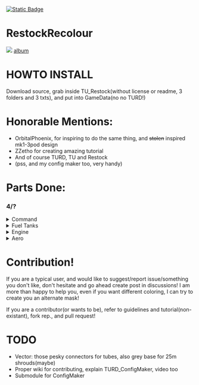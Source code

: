 [![Static Badge](https://img.shields.io/badge/This_work_is_licensed_under-CC_BY--NC--SA_4.0-red?logo=creativecommons&logoColor=white)](https://github.com/likeproblem/RestockRecolour?tab=License-1-ov-file)
# RestockRecolour
![](https://imgur.com/cZjJAZO.jpg)
[album](https://imgur.com/a/BK4bnBF)
# HOWTO INSTALL
Download source, grab inside TU_Restock(without license or readme, 3 folders and 3 txts), and put into GameData(no no TURD!)

# Honorable Mentions:
* OrbitalPhoenix, for inspiring to do the same thing, and ~~stolen~~ inspired mk1-3pod design
* ZZetho for creating amazing tutorial
* And of course TURD, TU and Restock
* (pss, and my config maker too, very handy)

# Parts Done:

### 4/?

<details>
<summary>Command</summary>

 1/?
  
* MK1-3 Command Pod

</details>
<details>
<summary>Fuel Tanks</summary>

1/?
  
* 2.5m Rockomax medium tank

</details>
<details>
<summary>Engine</summary>

1/?
  
* Vector(SSME) now featuring shroud :)

</details>
<details>
<summary>Aero</summary>

1/?
  
* Small 1.25m stubby cone(idk name, also what the hell restock its not in structural)

</details>

# Contribution!

If you are a typical user, and would like to suggest/report issue/something you don't like, don't hesitate and go ahead create post in discussions! I am more than happy to help you, even if you want different coloring, I can try to create you an alternate mask!

If you are a contributor(or wants to be), refer to guidelines and tutorial(non-existant), fork rep., and pull request!

# TODO
* Vector: those pesky connectors for tubes, also grey base for 25m shrouds(maybe)
* Proper wiki for contributing, explain TURD_ConfigMaker, video too
* Submodule for ConfigMaker
